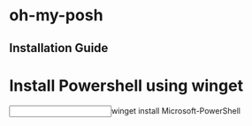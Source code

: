 # oh-my-posh
## Installation Guide

# Install Powershell using winget
<input>winget install Microsoft-PowerShell</input>
